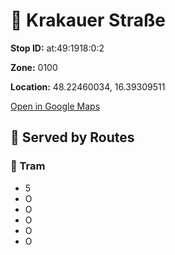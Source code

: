 # 🚉 Krakauer Straße


**Stop ID:** at:49:1918:0:2

**Zone:** 0100

**Location:** 48.22460034, 16.39309511

[Open in Google Maps](https://www.google.com/maps?q=48.22460034,16.39309511)

## 🚆 Served by Routes

### 🚊 Tram
- 5
- O
- O
- O
- O
- O